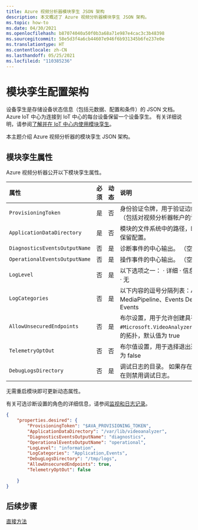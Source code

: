 ```yaml
---
title: Azure 视频分析器模块孪生 JSON 架构
description: 本文概述了 Azure 视频分析器模块孪生 JSON 架构。
ms.topic: how-to
ms.date: 04/30/2021
ms.openlocfilehash: b87074040a50f0b3a68a71e987e4cac3c3b48398
ms.sourcegitcommit: 58e5d3f4a6cb44607e946f6b931345b6fe237e0e
ms.translationtype: HT
ms.contentlocale: zh-CN
ms.lasthandoff: 05/25/2021
ms.locfileid: "110385236"
---
```

# <a name="module-twin-configuration-schema"></a>模块孪生配置架构

设备孪生是存储设备状态信息（包括元数据、配置和条件）的 JSON 文档。 Azure IoT 中心为连接到 IoT 中心的每台设备保留一个设备孪生。 有关详细说明，请参阅[了解并在 IoT 中心内使用模块孪生](../../iot-hub/iot-hub-devguide-module-twins.md)。

本主题介绍 Azure 视频分析器的模块孪生 JSON 架构。

## <a name="module-twin-properties"></a>模块孪生属性

Azure 视频分析器公开以下模块孪生属性。

| 属性                    | 必须 | 动态 | 说明                                                  |
| :-------------------------- | :------- | :------ | :----------------------------------------------------------- |
| `ProvisioningToken`          | 是      | 否      | 身份验证令牌，用于验证边缘模块和预配云服务（包括对视频分析器帐户的访问权限） |
| `ApplicationDataDirectory`    | 是      | 否      | 模块的文件系统中的路径，映射到已装载卷，用于保留配置。       |
| `DiagnosticsEventsOutputName` | 否       | 是     | 诊断事件的中心输出。 （空表示未发布诊断） |
| `OperationalEventsOutputName` | 否       | 是     | 操作事件的中心输出。 （空表示未发布操作事件） |
| `LogLevel`                    | 否       | 是     | 以下选项之一： · 详细 · 信息（默认） · 警告 · 错误 · 无 |
| `LogCategories`               | 否       | 是     | 以下内容的逗号分隔列表：Application、MediaPipeline、Events Default: Application、Events |
| `AllowUnsecuredEndpoints`     | 否       | 是     | 布尔设置，用于允许创建具有不安全终结点（例如 `#Microsoft.VideoAnalyzer.UnsecuredEndpoint`）的拓扑，默认值为 true        |
| `TelemetryOptOut`             | 否       | 否     | 布尔值设置，用于选择退出遥测数据提交，默认值为 false       |
| `DebugLogsDirectory`          | 否       | 是     | 调试日志的目录。 如果存在则生成日志，如果不存在则禁用调试日志。       |

无需重启模块即可更新动态属性。 

有关可选诊断设置的角色的详细信息，请参阅[监视和日志记录](monitor-log-edge.md)。

```json
{
    "properties.desired": {
        "ProvisioningToken": "$AVA_PROVISIONING_TOKEN",
        "ApplicationDataDirectory": "/var/lib/videoanalyzer",
        "DiagnosticsEventsOutputName": "diagnostics",
        "OperationalEventsOutputName": "operational",
        "LogLevel": "information",
        "LogCategories": "Application,Events",
        "DebugLogsDirectory": "/tmp/logs",
        "AllowUnsecuredEndpoints": true,
        "TelemetryOptOut": false    
     
    }
}
```

## <a name="next-steps"></a>后续步骤

[直接方法](direct-methods.md)
